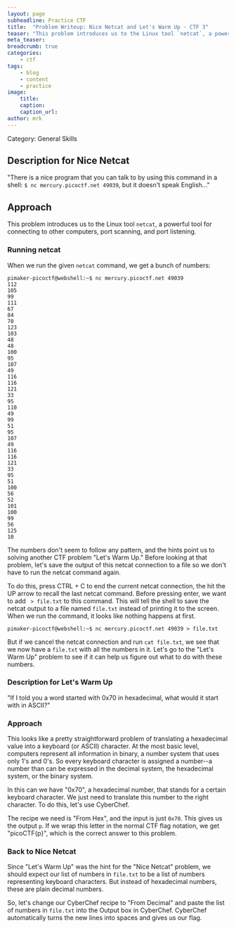 ```yaml
---
layout: page
subheadline: Practice CTF
title:  "Problem Writeup: Nice Netcat and Let's Warm Up - CTF 3"
teaser: "This problem introduces us to the Linux tool `netcat`, a powerful tool for connecting to other computers, port scanning, and port listening."
meta_teaser: 
breadcrumb: true
categories:
    - ctf
tags:
    - blog
    - content
    - practice
image:
    title: 
    caption: 
    caption_url: 
author: mrk
---
```


Category: General Skills

## Description for Nice Netcat

"There is a nice program that you can talk to by using this command in a shell: `$ nc mercury.picoctf.net 49039`, but it doesn't speak English..."


## Approach

This problem introduces us to the Linux tool `netcat`, a powerful tool for connecting to other computers, port scanning, and port listening.

### Running netcat

When we run the given `netcat` command, we get a bunch of numbers:

```
pimaker-picoctf@webshell:~$ nc mercury.picoctf.net 49039
112 
105 
99 
111 
67 
84 
70 
123 
103 
48 
48 
100 
95 
107 
49 
116 
116 
121 
33 
95 
110 
49 
99 
51 
95 
107 
49 
116 
116 
121 
33 
95 
51 
100 
56 
52 
101 
100 
99 
56 
125 
10
```

The numbers don't seem to follow any pattern, and the hints point us to solving another CTF problem "Let's Warm Up." Before looking at that problem, let's save the output of this netcat connection to a file so we don't have to run the netcat command again.

To do this, press CTRL + C to end the current netcat connection, the hit the UP arrow to recall the last netcat command. Before pressing enter, we want to add ` > file.txt` to this command. This will tell the shell to save the netcat output to a file named `file.txt` instead of printing it to the screen. When we run the command, it looks like nothing happens at first.

```
pimaker-picoctf@webshell:~$ nc mercury.picoctf.net 49039 > file.txt

```

But if we cancel the netcat connection and run `cat file.txt`, we see that we now have a `file.txt` with all the numbers in it. Let's go to the "Let's Warm Up" problem to see if it can help us figure out what to do with these numbers.

### Description for Let's Warm Up

"If I told you a word started with 0x70 in hexadecimal, what would it start with in ASCII?"

### Approach

This looks like a pretty straightforward problem of translating a hexadecimal value into a keyboard (or ASCII) character. At the most basic level, computers represent all information in binary, a number system that uses only 1's and 0's. So every keyboard character is assigned a number--a number than can be expressed in the decimal system, the hexadecimal system, or the binary system.

In this can we have "0x70", a hexadecimal number, that stands for a certain keyboard character. We just need to translate this number to the right character. To do this, let's use CyberChef.

The recipe we need is "From Hex", and the input is just `0x70`. This gives us the output `p`. If we wrap this letter in the normal CTF flag notation, we get "picoCTF{p}", which is the correct answer to this problem.

### Back to Nice Netcat

Since "Let's Warm Up" was the hint for the "Nice Netcat" problem, we should expect our list of numbers in `file.txt` to be a list of numbers representing keyboard characters. But instead of hexadecimal numbers, these are plain decimal numbers.

So, let's change our CyberChef recipe to "From Decimal" and paste the list of numbers in `file.txt` into the Output box in CyberChef. CyberChef automatically turns the new lines into spaces and gives us our flag.



